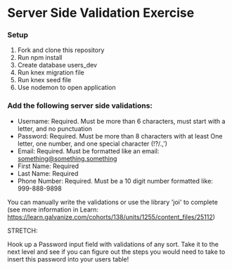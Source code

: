 # Server Side Validation Exercise

### Setup
1. Fork and clone this repository
2. Run npm install
3. Create database users_dev
4. Run knex migration file
5. Run knex seed file
6. Use nodemon to open application

### Add the following server side validations:
- Username: Required. Must be more than 6 characters, must start with a letter, and no punctuation
- Password: Required. Must be more than 8 characters with at least One letter, one number, and one special character (!?/.,')
- Email: Required. Must be formatted like an email: something@something.something
- First Name: Required
- Last Name: Required
- Phone Number: Required. Must be a 10 digit number formatted like: 999-888-9898

You can manually write the validations or use the library 'joi' to complete (see more information in Learn: https://learn.galvanize.com/cohorts/138/units/1255/content_files/25112)

STRETCH:

Hook up a Password input field with validations of any sort. Take it to the next level and see if you can figure out the steps you would need to take to insert this password into your users table!
